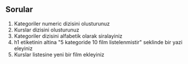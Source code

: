 ## Sorular

1. Kategoriler numeric dizisini olusturunuz
2. Kurslar dizisini olusturunuz
3. Kategoriler dizisini alfabetik olarak siralayiniz
4. h1 etiketinin altina "5 kategoride 10 film listelenmistir" seklinde bir yazi eleyiniz
5. Kurslar listesine yeni bir film ekleyiniz
